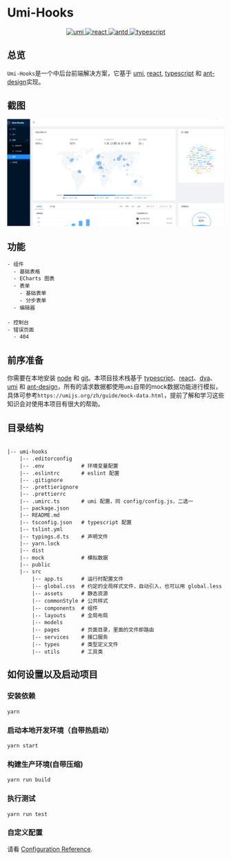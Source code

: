 # Umi-Hooks

<p align="center">
  <a href="https://github.com/umijs/umi">
    <img src="https://img.shields.io/badge/umi-2.9.0-orange.svg" alt="umi">
  </a>
  <a href="https://github.com/facebook/react">
    <img src="https://img.shields.io/badge/react-16.8.6-red.svg" alt="react">
  </a>
  <a href="https://github.com/ant-design/ant-design">
    <img src="https://img.shields.io/badge/antd-3.19.5-blue.svg" alt="antd">
  </a>
  <a href="https://www.typescriptlang.org/">
    <img src="https://img.shields.io/badge/typescript-3.5.2-blue.svg" alt="typescript">
  </a>
</p>

## 总览

`Umi-Hooks`是一个中后台前端解决方案，它基于 [umi](https://github.com/umijs/umi), [react](https://github.com/facebook/react), [typescript](https://www.typescriptlang.org/) 和 [ant-design](https://github.com/ant-design/ant-design)实现。

## 截图

![主页](./public/screen.png)

## 功能

```txt
- 组件
  - 基础表格
  - ECharts 图表
  - 表单
    - 基础表单
    - 分步表单
  - 编辑器

- 控制台
- 错误页面
  - 404
```

## 前序准备

你需要在本地安装 [node](http://nodejs.org/) 和 [git](https://git-scm.com/)。本项目技术栈基于 [typescript](https://www.typescriptlang.org/)、[react](https://reactjs.org/)、[dva](https://dvajs.com/guide/)、[umi](https://umijs.org/zh/) 和 [ant-design](https://ant.design/index-cn)，所有的请求数据都使用`umi`自带的mock数据功能进行模拟，具体可参考`https://umijs.org/zh/guide/mock-data.html`，提前了解和学习这些知识会对使用本项目有很大的帮助。

## 目录结构

```

|-- umi-hooks
    |-- .editorconfig
    |-- .env            # 环境变量配置
    |-- .eslintrc       # eslint 配置
    |-- .gitignore
    |-- .prettierignore
    |-- .prettierrc
    |-- .umirc.ts       # umi 配置，同 config/config.js，二选一
    |-- package.json
    |-- README.md
    |-- tsconfig.json   # typescript 配置
    |-- tslint.yml      
    |-- typings.d.ts    # 声明文件
    |-- yarn.lock
    |-- dist
    |-- mock            # 模拟数据
    |-- public
    |-- src
        |-- app.ts      # 运行时配置文件
        |-- global.css  # 约定的全局样式文件，自动引入，也可以用 global.less
        |-- assets      # 静态资源
        |-- commonStyle # 公共样式
        |-- components  # 组件
        |-- layouts     # 全局布局
        |-- models
        |-- pages       # 页面目录，里面的文件即路由
        |-- services    # 接口服务
        |-- types       # 类型定义文件
        |-- utils       # 工具类
```

## 如何设置以及启动项目

### 安装依赖

```
yarn
```

### 启动本地开发环境（自带热启动）

```
yarn start
```

### 构建生产环境(自带压缩)

```
yarn run build
```

### 执行测试

```
yarn run test
```

### 自定义配置

请看 [Configuration Reference](https://umijs.org/zh/config/).